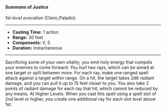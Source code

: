 #### Summons of Justice
*1st-level evocation* (Cleric,Paladin)
___
- **Casting Time:** 1 action
- **Range:** 30 feet
- **Components:** V, S
- **Duration:** Instantaneous
---
Sacrificing some of your own vitality, you emit holy
energy that compels your enemies to come forward.
You hurl two rays, which can be aimed at one target
or split between more. For each ray, make one
ranged spell attack against a target within range. On
a hit, the target takes 2d6 radiant damage, and you
can pull it up to 15 feet closer to you.
You also take 2 points of radiant damage for each
ray that hit, which cannot be reduced by any means.
At Higher Levels.  When you cast this spell using
a spell slot of 2nd level or higher, you create one
additional ray for each slot level above 1st.
